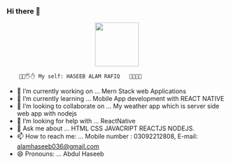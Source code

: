 ### Hi there 👋

<div id="header" align="center">
  <img src="https://media.giphy.com/media/qgQUggAC3Pfv687qPC/giphy.gif" width="100"/>
</div>

        👋🤚🖐✋ My self: HASEEB ALAM RAFIQ   🧑‍💻😍🥰

- 🔭 I’m currently working on ... Mern Stack web Applications
- 🌱 I’m currently learning ... Mobile App development with REACT NATIVE
- 👯 I’m looking to collaborate on ... My weather app which is server side web app with nodejs
- 🤔 I’m looking for help with ... ReactNative
- 💬 Ask me about ... HTML CSS JAVACRIPT REACTJS NODEJS.
- 📫 How to reach me: ... Mobile number : 03092212808, E-mail: alamhaseeb036@gmail.com
- 😄 Pronouns: ...  Abdul Haseeb

